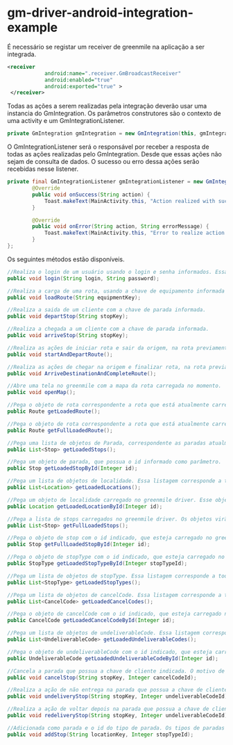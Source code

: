 gm-driver-android-integration-example
=====================================
É necessário se registar um receiver de greenmile na aplicação a ser integrada.
```xml
<receiver
            android:name=".receiver.GmBroadcastReceiver"
            android:enabled="true"
            android:exported="true" >
 </receiver>
```

Todas as ações a serem realizadas pela integração deverão usar uma instancia do GmIntegration. Os parâmetros construtores são o contexto de uma activity e um GmIntegrationListener.
```java
private GmIntegration gmIntegration = new GmIntegration(this, gmIntegrationListener);
```

O GmIntegrationListener será o responsável por receber a resposta de todas as ações realizadas pelo GmIntegration. Desde que essas ações não sejam de consulta de dados. O sucesso ou erro dessa ações serão recebidas nesse listener.
```java
private final GmIntegrationListener gmIntegrationListener = new GmIntegrationListener() {
        @Override
        public void onSuccess(String action) {
            Toast.makeText(MainActivity.this, "Action realized with success. " + action, Toast.LENGTH_SHORT).show();
        }

        @Override
        public void onError(String action, String errorMessage) {
            Toast.makeText(MainActivity.this, "Error to realize action: " + action, Toast.LENGTH_SHORT).show();
        }
};
```
Os seguintes métodos estão disponíveis.
```java
//Realiza o login de um usuário usando o login e senha informados. Essa ação exige rede e pode demorar consideravelmente.
public void login(String login, String password);
```
```java
//Realiza a carga de uma rota, usando a chave de equipamento informada e o motorista logado. Essa ação exige rede e pode demorar consideravelmente.
public void loadRoute(String equipmentKey);
```
```java
//Realiza a saida de um cliente com a chave de parada informada.
public void departStop(String stopKey);
```
```java
//Realiza a chegada a um cliente com a chave de parada informada.
public void arriveStop(String stopKey);
```
```java
//Realiza as ações de iniciar rota e sair da origem, na rota previamente carregada. Essa ação exige rede e pode demorar consideravelmente.
public void startAndDepartRoute();
```
```java
//Realiza as ações de chegar na origem e finalizar rota, na rota previamente carregada. Essa ação exige rede e pode demorar consideravelmente.
public void ArriveDestinationAndCompleteRoute();
```
```java
//Abre uma tela no greenmile com a mapa da rota carregada no momento.
public void openMap();
```
```java
//Pega o objeto de rota correspondente a rota que está atualmente carregada no greenmile.
public Route getLoadedRoute();
```
```java
//Pega o objeto de rota correspondente a rota que está atualmente carregada no greenmile. Em adicional esse objeto trará todas as paradas da rota e todas as localidades das paradas.
public Route getFullLoadedRoute();
```
```java
//Pega uma lista de objetos de Parada, correspondente as paradas atualmente carregadas no greenmile.
public List<Stop> getLoadedStops();
```
```java
//Pega um objeto de parada, que possua o id informado como parâmetro.
public Stop getLoadedStopById(Integer id);
```
```java
//Pega um lista de objetos de localidade. Essa listagem corresponde a todos as localidades carregadas no greenmile driver.
public List<Location> getLoadedLocations();
```
```java
//Pega um objeto de localidade carregado no greenmile driver. Esse objeto corresponde ao objeto com o id informado como parâmetro.
public Location getLoadedLocationById(Integer id);
```
```java
//Pega a lista de stops carregados no greenmile driver. Os objetos virão com todos os seus objetos aninhados também preenchidos.
public List<Stop> getFullLoadedStops();
```
```java
//Pega o objeto de stop com o id indicado, que esteja carregado no greenmile driver. Os objetos virão com todos os seus objetos aninhados também preenchidos.
public Stop getFullLoadedStopById(Integer id);
```
```java
//Pega o objeto de stopType com o id indicado, que esteja carregado no greenmile driver.
public StopType getLoadedStopTypeById(Integer stopTypeId);
```
```java
//Pega um lista de objetos de stopType. Essa listagem corresponde a todos os tipos de stopTypes carregadas no greenmile driver.
public List<StopType> getLoadedStopTypes();
```
```java
//Pega um lista de objetos de cancelCode. Essa listagem corresponde a todos os tipos de cancelCode carregadas no greenmile driver.
public List<CancelCode> getLoadedCancelCodes();
```
```java
//Pega o objeto de cancelCode com o id indicado, que esteja carregado no greenmile driver.
public CancelCode getLoadedCancelCodeById(Integer id);
```
```java
//Pega um lista de objetos de undeliverableCode. Essa listagem corresponde a todos os tipos de undeliverableCode carregadas no greenmile driver.
public List<UndeliverableCode> getLoadedUndeliverableCodes();
```
```java
//Pega o objeto de undeliverableCode com o id indicado, que esteja carregado no greenmile driver.
public UndeliverableCode getLoadedUndeliverableCodeById(Integer id);
```
```java
//Cancela a parada que possua a chave de cliente indicada. O motivo de cancelamento usado, sera o usado como parametro.
public void cancelStop(String stopKey, Integer cancelCodeId);
```
```java
//Realiza a ação de não entrega na parada que possua a chave de cliente indicada. O motivo de não entrega usado, sera o usado como parametro.
public void undeliveryStop(String stopKey, Integer undeliverableCodeId);
```
```java
//Realiza a ação de voltar depois na parada que possua a chave de cliente indicada. O motivo de não entrega usado, sera o usado como parametro.
public void redeliveryStop(String stopKey, Integer undeliverableCodeId);
```
```java
//Adicionada como parada e o id do tipo de parada. Os tipos de paradas disponíveis podem ser consultados com a chamada getLoadedStopTypes(). Essa ação exige rede e pode demorar consideravelmente.
public void addStop(String locationKey, Integer stopTypeId);
```
